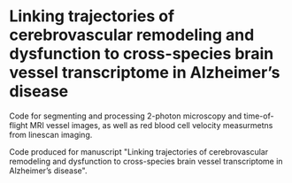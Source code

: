 # Linking trajectories of cerebrovascular remodeling and dysfunction to cross-species brain vessel transcriptome in Alzheimer’s disease

Code for segmenting and processing 2-photon microscopy and time-of-flight MRI vessel images, as well as red blood cell velocity measurmetns from linescan imaging. 

Code produced for manuscript "Linking trajectories of cerebrovascular remodeling and dysfunction to cross-species brain vessel transcriptome in Alzheimer’s disease".

